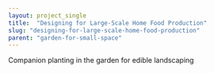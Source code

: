 ```yaml
---
layout: project_single
title:  "Designing for Large-Scale Home Food Production"
slug: "designing-for-large-scale-home-food-production"
parent: "garden-for-small-space"
---
```

Companion planting in the garden for edible landscaping